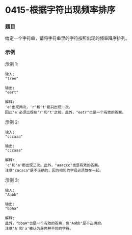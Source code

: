 # 0415-根据字符出现频率排序

### 题目

给定一个字符串，请将字符串里的字符按照出现的频率降序排列。

### 示例

示例 1:

    输入:
    "tree"

    输出:
    "eert"

    解释:
    'e'出现两次，'r'和't'都只出现一次。
    因此'e'必须出现在'r'和't'之前。此外，"eetr"也是一个有效的答案。
示例 2:

    输入:
    "cccaaa"

    输出:
    "cccaaa"

    解释:
    'c'和'a'都出现三次。此外，"aaaccc"也是有效的答案。
    注意"cacaca"是不正确的，因为相同的字母必须放在一起。
示例 3:

    输入:
    "Aabb"

    输出:
    "bbAa"

    解释:
    此外，"bbaA"也是一个有效的答案，但"Aabb"是不正确的。
    注意'A'和'a'被认为是两种不同的字符。
    